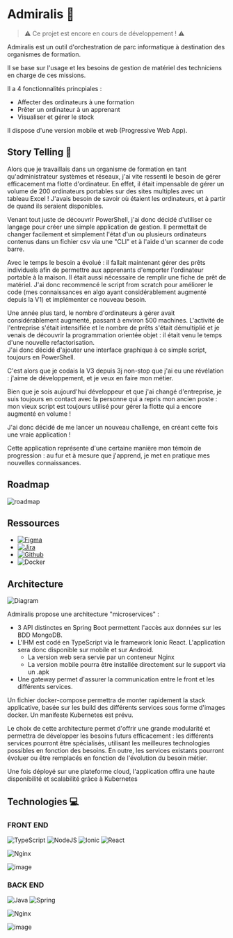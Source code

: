 

# Admiralis 🐙

> ⚠️ Ce projet est encore en cours de développement ! ⚠️

Admiralis est un outil d'orchestration de parc informatique à destination des organismes de formation.

Il se base sur l'usage et les besoins de gestion de matériel des techniciens en charge de ces missions.

Il a 4 fonctionnalités princpiales : 
- Affecter des ordinateurs à une formation
- Prêter un ordinateur à un apprenant
- Visualiser et gérer le stock

Il dispose d'une version mobile et web (Progressive Web App).

## Story Telling 📖

Alors que je travaillais dans un organisme de formation en tant qu'administrateur systèmes et réseaux, j'ai vite ressenti le besoin de gérer efficacement ma flotte d'ordinateur. En effet, il était impensable de gérer un volume de 200 ordinateurs portables sur des sites multiples avec un tableau Excel !
J'avais besoin de savoir où étaient les ordinateurs, et à partir de quand ils seraient disponibles.

Venant tout juste de découvrir PowerShell, j'ai donc décidé d'utiliser ce langage pour créer une simple application de gestion. 
Il permettait de changer facilement et simplement l'état d'un ou plusieurs ordinateurs contenus dans un fichier csv via une "CLI" et à l'aide d'un scanner de code barre.

Avec le temps le besoin a évolué : il fallait maintenant gérer des prêts individuels afin de permettre aux apprenants d'emporter l'ordinateur portable à la maison. Il était aussi nécessaire de remplir une fiche de prêt de matériel. J'ai donc recommencé le script from scratch pour améliorer le code (mes connaissances en algo ayant considérablement augmenté depuis la V1) et implémenter ce nouveau besoin.

Une année plus tard, le nombre d'ordinateurs à gérer avait considérablement augmenté, passant à environ 500 machines. L'activité de l'entreprise s'était intensifiée et le nombre de prêts s'était démultiplié et je venais de découvrir la programmation orientée objet : il était venu le temps d'une nouvelle refactorisation.  
J'ai donc décidé d'ajouter une interface graphique à ce simple script, toujours en PowerShell.

C'est alors que je codais la V3 depuis 3j non-stop que j'ai eu une révélation : j'aime de développement, et je veux en faire mon métier.

Bien que je sois aujourd'hui développeur et que j'ai changé d'entreprise, je suis toujours en contact avec la personne qui a repris mon ancien poste : mon vieux script est toujours utilisé pour gérer la flotte qui a encore augmenté en volume !

J'ai donc décidé de me lancer un nouveau challenge, en créant cette fois une vraie application !

Cette application représente d'une certaine manière mon témoin de progression : au fur et à mesure que j'apprend, je met en pratique mes nouvelles connaissances.

## Roadmap

![roadmap](https://user-images.githubusercontent.com/94178423/236791076-7da221ea-4d8e-42d9-a043-ba02d4ea2533.png)


## Ressources

- [![Figma](https://img.shields.io/badge/Figma-F24E1E?style=for-the-badge&logo=figma&logoColor=white)](https://www.figma.com/file/PiMB3FU3OJfZZK9bdgXQIP/Maquette-Admiralis?node-id=5%3A56&t=d4sRuKOOl4Ix2w54-1)
- [![Jira](https://img.shields.io/badge/Jira-0052CC?style=for-the-badge&logo=Jira&logoColor=white)](https://admiralis.atlassian.net/jira/software/projects/ADMIRALIS/boards/1)
- [![Github](https://img.shields.io/badge/GitHub-100000?style=for-the-badge&logo=github&logoColor=white)](https://github.com/Admiralis)
- ![Docker](https://img.shields.io/badge/Docker-2CA5E0?style=for-the-badge&logo=docker&logoColor=white)

## Architecture

![Diagram](https://user-images.githubusercontent.com/94178423/236791360-1af296dd-e2d5-4f34-b7ed-e2cbf3b5cd73.png)

Admiralis propose une architecture "microservices" : 

- 3 API distinctes en Spring Boot permettent l'accès aux données sur les BDD MongoDB.
- L'IHM est codé en TypeScript via le framework Ionic React. L'application sera donc disponible sur mobile et sur Android.
  - La version web sera servie par un conteneur Nginx
  - La version mobile pourra être installée directement sur le support via un .apk
- Une gateway permet d'assurer la communication entre le front et les différents services.

Un fichier docker-compose permettra de monter rapidement la stack applicative, basée sur les build des différents services sous forme d'images docker.
Un manifeste Kubernetes est prévu.

Le choix de cette architecture permet d'offrir une grande modularité et permettra de développer les besoins futurs  efficacement : les différents services pourront être spécialisés, utilisant les meilleures technologies possibles en fonction des besoins.
En outre, les services existants pourront évoluer ou être remplacés en fonction de l'évolution du besoin métier.

Une fois déployé sur une plateforme cloud, l'application offira une haute disponibilité et scalabilité grâce à Kubernetes

## Technologies 💻

### FRONT END


![TypeScript](https://img.shields.io/badge/TypeScript-007ACC?style=for-the-badge&logo=typescript&logoColor=white)
![NodeJS](https://img.shields.io/badge/Node.js-339933?style=for-the-badge&logo=nodedotjs&logoColor=white)
![Ionic](https://img.shields.io/badge/Ionic-3880FF?style=for-the-badge&logo=ionic&logoColor=white)
![React](https://img.shields.io/badge/React-20232A?style=for-the-badge&logo=react&logoColor=61DAFB)

![Nginx](https://img.shields.io/badge/nginx-%23009639.svg?style=for-the-badge&logo=nginx&logoColor=white)

![image](https://user-images.githubusercontent.com/94178423/236792027-6969ebfb-058b-4139-a616-888bfca4195f.png)


### BACK END

![Java](https://img.shields.io/badge/java-%23ED8B00.svg?style=for-the-badge&logo=java&logoColor=white)
![Spring](https://img.shields.io/badge/spring-%236DB33F.svg?style=for-the-badge&logo=spring&logoColor=white)

![Nginx](https://img.shields.io/badge/nginx-%23009639.svg?style=for-the-badge&logo=nginx&logoColor=white)

![image](https://user-images.githubusercontent.com/94178423/236792232-1373c3b7-d662-4bf8-bb3f-c8e4cbabe755.png)
